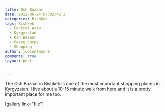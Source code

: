 ```yaml
---
title: Osh Bazaar
date: 2012-06-24 07:02:42 Z
categories: Bishkek
tags: Bishkek
  - Central Asia
  - Kyrgyzstan
  - Osh Bazaar
  - Peace Corps
  - Shopping
author: judsonlmoore
comments: true
layout: post


---
```


The Osh Bazaar in Bishkek is one of the most important shopping places in Kyrgyzstan. I live about a 10-15 minute walk from here and it is a pretty important place for me too.

[gallery link="file"]
